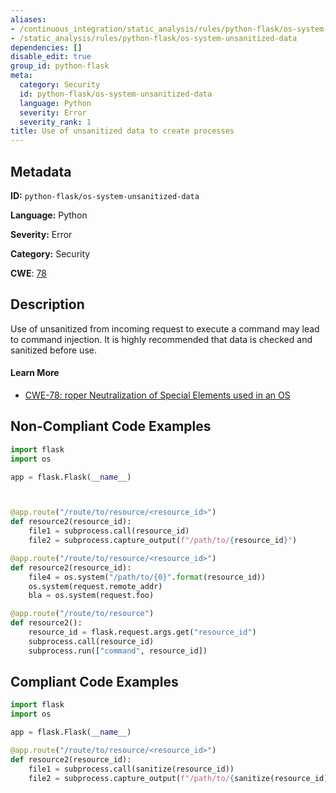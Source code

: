 ```yaml
---
aliases:
- /continuous_integration/static_analysis/rules/python-flask/os-system-unsanitized-data
- /static_analysis/rules/python-flask/os-system-unsanitized-data
dependencies: []
disable_edit: true
group_id: python-flask
meta:
  category: Security
  id: python-flask/os-system-unsanitized-data
  language: Python
  severity: Error
  severity_rank: 1
title: Use of unsanitized data to create processes
---
```

<!--  SOURCED FROM https://github.com/DataDog/datadog-static-analyzer-rule-docs -->


## Metadata
**ID:** `python-flask/os-system-unsanitized-data`

**Language:** Python

**Severity:** Error

**Category:** Security

**CWE**: [78](https://cwe.mitre.org/data/definitions/78.html)

## Description
Use of unsanitized from incoming request to execute a command may lead to command injection. It is highly recommended that data is checked and sanitized before use.

#### Learn More

 - [CWE-78: roper Neutralization of Special Elements used in an OS](https://cwe.mitre.org/data/definitions/78.html)

## Non-Compliant Code Examples
```python
import flask
import os

app = flask.Flask(__name__)



@app.route("/route/to/resource/<resource_id>")
def resource2(resource_id):
    file1 = subprocess.call(resource_id)
    file2 = subprocess.capture_output(f"/path/to/{resource_id}")

@app.route("/route/to/resource/<resource_id>")
def resource2(resource_id):
    file4 = os.system("/path/to/{0}".format(resource_id))
    os.system(request.remote_addr)
    bla = os.system(request.foo)

@app.route("/route/to/resource")
def resource2():
    resource_id = flask.request.args.get("resource_id")
    subprocess.call(resource_id)
    subprocess.run(["command", resource_id])
```

## Compliant Code Examples
```python
import flask
import os

app = flask.Flask(__name__)

@app.route("/route/to/resource/<resource_id>")
def resource2(resource_id):
    file1 = subprocess.call(sanitize(resource_id))
    file2 = subprocess.capture_output(f"/path/to/{sanitize(resource_id)}")
```
